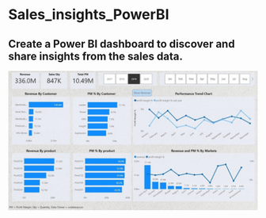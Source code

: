 # Sales_insights_PowerBI
## Create a Power BI dashboard to discover and share insights from the sales data.
![](https://github.com/S-G-001/Sales_insights_PowerBI/blob/main/Dashboard_GIF.gif)

